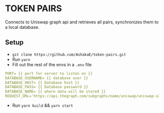 # TOKEN PAIRS

Connects to Uniswap graph api and retrieves all pairs, synchronizes them to a local database.

## Setup
- ``git clone https://github.com/AshakaE/token-pairs.git``
- Run ``yarn``
- Fill out the rest of the envs in a `.env` file
```yml
PORT= {{ port for server to listen on }}
DATABASE_USERNAME= {{ database user }}
DATABASE_HOST= {{ Database host }}
DATABASE_PASS= {{ Database password }}
DATABASE_NAME= {{ where data will be stored }}
REQUEST_URL='https://api.thegraph.com/subgraphs/name/uniswap/uniswap-v2'
```
- Run ``yarn build`` &&  ``yarn start``